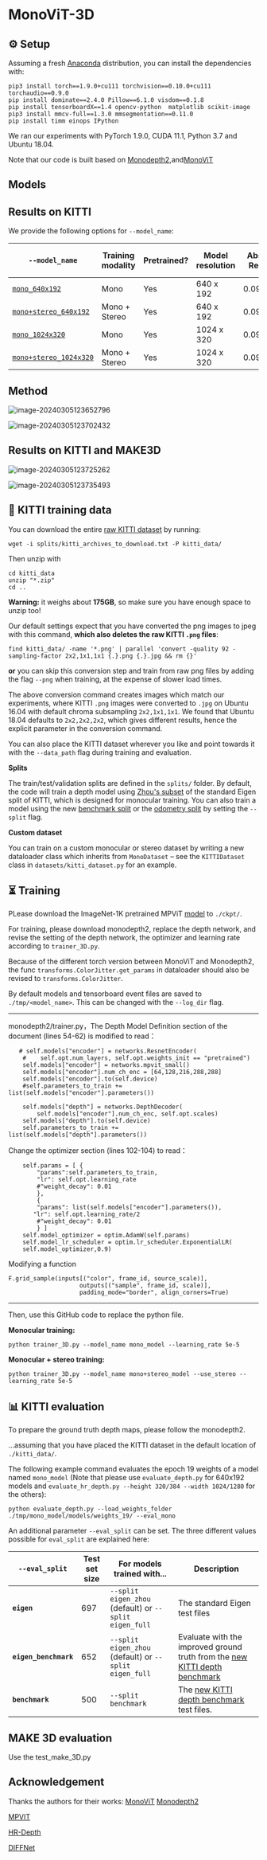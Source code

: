 # MonoViT-3D

## ⚙️ Setup

Assuming a fresh [Anaconda](https://www.anaconda.com/download/) distribution, you can install the dependencies with:
```shell
pip3 install torch==1.9.0+cu111 torchvision==0.10.0+cu111 torchaudio==0.9.0
pip install dominate==2.4.0 Pillow==6.1.0 visdom==0.1.8
pip install tensorboardX==1.4 opencv-python  matplotlib scikit-image
pip3 install mmcv-full==1.3.0 mmsegmentation==0.11.0  
pip install timm einops IPython
```
We ran our experiments with PyTorch 1.9.0, CUDA 11.1, Python 3.7 and Ubuntu 18.04.

Note that our code is built based on [Monodepth2](https://github.com/nianticlabs/monodepth2),and[MonoViT](https://github.com/zxcqlf/MonoViT)

## Models

## Results on KITTI

We provide the following options for `--model_name`:

| `--model_name`                                               | Training modality | Pretrained? | Model resolution | Abs Rel | Sq Rel | RMSE  | RMSE log | delta < 1.25 | delta < 1.25^2 | delta < 1.25^3 |
| ------------------------------------------------------------ | ----------------- | ----------- | ---------------- | ------- | ------ | ----- | -------- | ------------ | -------------- | -------------- |
| [`mono_640x192`](https://drive.google.com/drive/folders/1PBzqv8lqacdLNPLFsKrzwTnd8-d__nlR?usp=sharing) | Mono              | Yes         | 640 x 192        | 0.099   | 0.703  | 4.348 | 0.175    | 0.901        | 0.967          | 0.984          |
| [`mono+stereo_640x192`](https://drive.google.com/drive/folders/1i6xRWc3gZ_1uKe1rqWt7KD_xAFSMVSSA?usp=sharing) | Mono + Stereo     | Yes         | 640 x 192        | 0.096   | 0.688  | 4.286 | 0.172    | 0.906        | 0.967          | 0.984          |
| [`mono_1024x320`](https://drive.google.com/drive/folders/140WhmjS4mxh0zggGBL-pavOgd0hkLtX0?usp=sharing) | Mono              | Yes         | 1024 x 320       | 0.095   | 0.691  | 4.243 | 0.171    | 0.909        | 0.969          | 0.984          |
| [`mono+stereo_1024x320`](https://drive.google.com/drive/folders/177D41NpG3Nx5pC2TXTHecFMKPbpTb-ot?usp=sharing) | Mono + Stereo     | Yes         | 1024 x 320       | 0.093   | 0.683  | 4.223 | 0.170    | 0.915        | 0.969          | 0.984          |

## Method

![image-20240305123652796](./assets/image-20240305123652796.png)

![image-20240305123702432](./assets/image-20240305123702432.png)

## Results on KITTI and MAKE3D

![image-20240305123725262](./assets/image-20240305123725262.png)

![image-20240305123735493](./assets/image-20240305123735493.png)



## 💾 KITTI training data

You can download the entire [raw KITTI dataset](http://www.cvlibs.net/datasets/kitti/raw_data.php) by running:
```shell
wget -i splits/kitti_archives_to_download.txt -P kitti_data/
```
Then unzip with
```shell
cd kitti_data
unzip "*.zip"
cd ..
```
**Warning:** it weighs about **175GB**, so make sure you have enough space to unzip too!

Our default settings expect that you have converted the png images to jpeg with this command, **which also deletes the raw KITTI `.png` files**:
```shell
find kitti_data/ -name '*.png' | parallel 'convert -quality 92 -sampling-factor 2x2,1x1,1x1 {.}.png {.}.jpg && rm {}'
```
**or** you can skip this conversion step and train from raw png files by adding the flag `--png` when training, at the expense of slower load times.

The above conversion command creates images which match our experiments, where KITTI `.png` images were converted to `.jpg` on Ubuntu 16.04 with default chroma subsampling `2x2,1x1,1x1`.
We found that Ubuntu 18.04 defaults to `2x2,2x2,2x2`, which gives different results, hence the explicit parameter in the conversion command.

You can also place the KITTI dataset wherever you like and point towards it with the `--data_path` flag during training and evaluation.

**Splits**

The train/test/validation splits are defined in the `splits/` folder.
By default, the code will train a depth model using [Zhou's subset](https://github.com/tinghuiz/SfMLearner) of the standard Eigen split of KITTI, which is designed for monocular training.
You can also train a model using the new [benchmark split](http://www.cvlibs.net/datasets/kitti/eval_depth.php?benchmark=depth_prediction) or the [odometry split](http://www.cvlibs.net/datasets/kitti/eval_odometry.php) by setting the `--split` flag.


**Custom dataset**

You can train on a custom monocular or stereo dataset by writing a new dataloader class which inherits from `MonoDataset` – see the `KITTIDataset` class in `datasets/kitti_dataset.py` for an example.


## ⏳ Training

PLease download the ImageNet-1K pretrained MPViT [model](https://dl.dropbox.com/s/y3dnmmy8h4npz7a/mpvit_small.pth) to `./ckpt/`.

For training, please download monodepth2, replace the depth network, and revise the setting of the depth network, the optimizer and learning rate according to `trainer_3D.py`. 

Because of the different torch version between MonoViT and Monodepth2, the func `transforms.ColorJitter.get_params` in dataloader should also be revised to `transforms.ColorJitter`.

By default models and tensorboard event files are saved to `./tmp/<model_name>`.
This can be changed with the `--log_dir` flag.

-------

monodepth2/trainer.py，The Depth Model Definition section of the document (lines 54-62) is modified to read：

       # self.models["encoder"] = networks.ResnetEncoder(
        #    self.opt.num_layers, self.opt.weights_init == "pretrained")
        self.models["encoder"] = networks.mpvit_small()
        self.models["encoder"].num_ch_enc = [64,128,216,288,288]
        self.models["encoder"].to(self.device)
        #self.parameters_to_train += list(self.models["encoder"].parameters())
     
        self.models["depth"] = networks.DepthDecoder(
            self.models["encoder"].num_ch_enc, self.opt.scales)
        self.models["depth"].to(self.device)
        self.parameters_to_train += list(self.models["depth"].parameters())
Change the optimizer section (lines 102-104) to read：

        self.params = [ {
            "params":self.parameters_to_train, 
            "lr": self.opt.learning_rate
            #"weight_decay": 0.01
            },
            {
            "params": list(self.models["encoder"].parameters()), 
           "lr": self.opt.learning_rate/2
            #"weight_decay": 0.01
            } ]
        self.model_optimizer = optim.AdamW(self.params)
        self.model_lr_scheduler = optim.lr_scheduler.ExponentialLR(
    	self.model_optimizer,0.9)
Modifying a function

```
F.grid_sample(inputs[("color", frame_id, source_scale)],
                    outputs[("sample", frame_id, scale)],
                    padding_mode="border", align_corners=True)
```

-----

Then, use this GitHub code to replace the python file.

**Monocular training:**

```shell
python trainer_3D.py --model_name mono_model --learning_rate 5e-5
```

**Monocular + stereo training:**
```shell
python trainer_3D.py --model_name mono+stereo_model --use_stereo --learning_rate 5e-5
```

## 📊 KITTI evaluation

To prepare the ground truth depth maps, please follow the monodepth2.

...assuming that you have placed the KITTI dataset in the default location of `./kitti_data/`.

The following example command evaluates the epoch 19 weights of a model named `mono_model` (Note that please use `evaluate_depth.py` for 640x192 models and `evaluate_hr_depth.py --height 320/384 --width 1024/1280` for the others):
```shell
python evaluate_depth.py --load_weights_folder ./tmp/mono_model/models/weights_19/ --eval_mono
```

An additional parameter `--eval_split` can be set.
The three different values possible for `eval_split` are explained here:

| `--eval_split`        | Test set size | For models trained with... | Description  |
|-----------------------|---------------|----------------------------|--------------|
| **`eigen`**           | 697           | `--split eigen_zhou` (default) or `--split eigen_full` | The standard Eigen test files |
| **`eigen_benchmark`** | 652           | `--split eigen_zhou` (default) or `--split eigen_full`  | Evaluate with the improved ground truth from the [new KITTI depth benchmark](http://www.cvlibs.net/datasets/kitti/eval_depth.php?benchmark=depth_prediction) |
| **`benchmark`**       | 500           | `--split benchmark`        | The [new KITTI depth benchmark](http://www.cvlibs.net/datasets/kitti/eval_depth.php?benchmark=depth_prediction) test files. |

## MAKE 3D evaluation

Use the test_make_3D.py

## Acknowledgement
Thanks the authors for their works:
[MonoViT](https://github.com/zxcqlf/MonoViT)
[Monodepth2](https://github.com/nianticlabs/monodepth2)

[MPVIT](https://github.com/youngwanLEE/MPViT)

[HR-Depth](https://github.com/shawLyu/HR-Depth)

[DIFFNet](https://github.com/brandleyzhou/DIFFNet)
